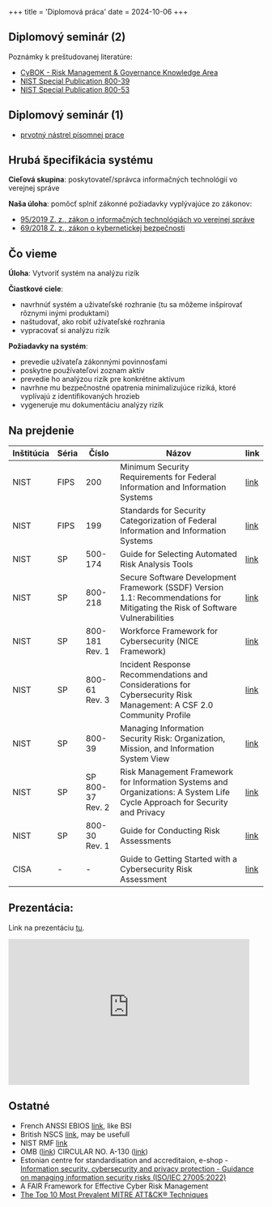 +++
title = 'Diplomová práca'
date = 2024-10-06
+++

## Diplomový seminár (2)

Poznámky k preštudovanej literatúre:

- [CyBOK - Risk Management & Governance Knowledge Area](</diplomova-praca/CyBOK - Risk Management & Governance Knowledge Area poznamky.pdf>)
- [NIST Special Publication 800-39](</diplomova-praca/NIST Special Publication 800-39 poznamky.pdf>)
- [NIST Special Publication 800-53](</diplomova-praca/NIST Special Publication 800-53 poznamky.pdf>)

## Diplomový seminár (1)

- [prvotný nástrel písomnej prace](/diplomova-praca/diplomova-praca-v0.1.pdf)



## Hrubá špecifikácia systému

**Cieľová skupina**: poskytovateľ/správca informačných technológií vo verejnej správe

**Naša úloha**: pomôcť splniť zákonné požiadavky vyplývajúce zo zákonov:

- [95/2019 Z. z., zákon o informačných technológiách vo verejnej správe](https://www.slov-lex.sk/pravne-predpisy/SK/ZZ/2019/95/)
- [69/2018 Z. z., zákon o kybernetickej bezpečnosti](https://www.slov-lex.sk/pravne-predpisy/SK/ZZ/2018/69/)

## Čo vieme

__Úloha__: Vytvoriť systém na analýzu rizík

__Čiastkové ciele__:

- navrhnúť systém a uživateľské rozhranie (tu sa môžeme inšpirovať rôznymi inými produktami)
- naštudovať, ako robiť užívateľské rozhrania
- vypracovať si analýzu rizík

__Požiadavky na systém__: 

- prevedie užívateľa zákonnými povinnosťami
- poskytne používateľovi zoznam aktív
- prevedie ho analýzou rizík pre konkrétne aktívum
- navrhne mu bezpečnostné opatrenia minimalizujúce riziká, ktoré vyplívajú z identifikovaných hrozieb
- vygeneruje mu dokumentáciu analýzy rizík

## Na prejdenie


|Inštitúcia|Séria|Číslo|Názov|link|
|-|-|-|-|-|
|NIST|FIPS|200|Minimum Security Requirements for Federal Information and Information Systems|[link](https://nvlpubs.nist.gov/nistpubs/FIPS/NIST.FIPS.200.pdf)|
|NIST|FIPS|199|Standards for Security Categorization of Federal Information and Information Systems| [link](https://nvlpubs.nist.gov/nistpubs/FIPS/NIST.FIPS.199.pdf)|
|NIST|SP|500-174|Guide for Selecting Automated Risk Analysis Tools|[link](https://nvlpubs.nist.gov/nistpubs/Legacy/SP/nistspecialpublication500-174.pdf)|
|NIST|SP|800-218|Secure Software Development Framework (SSDF) Version 1.1: Recommendations for Mitigating the Risk of Software Vulnerabilities|[link](https://nvlpubs.nist.gov/nistpubs/SpecialPublications/NIST.SP.800-218.pdf)|
|NIST|SP|800-181 Rev. 1|Workforce Framework for Cybersecurity (NICE Framework)|[link](https://nvlpubs.nist.gov/nistpubs/SpecialPublications/NIST.SP.800-181r1.pdf)|
|NIST|SP|800-61 Rev. 3|Incident Response Recommendations and Considerations for Cybersecurity Risk Management: A CSF 2.0 Community Profile|[link](https://nvlpubs.nist.gov/nistpubs/SpecialPublications/NIST.SP.800-61r3.ipd.pdf)|
|NIST|SP|800-39|Managing Information Security Risk: Organization, Mission, and Information System View|[link](https://nvlpubs.nist.gov/nistpubs/Legacy/SP/nistspecialpublication800-39.pdf)|
|NIST|SP|SP 800-37 Rev. 2|Risk Management Framework for Information Systems and Organizations: A System Life Cycle Approach for Security and Privacy|[link](https://nvlpubs.nist.gov/nistpubs/SpecialPublications/NIST.SP.800-37r2.pdf)|
|NIST|SP|800-30 Rev. 1|Guide for Conducting Risk Assessments|[link](https://nvlpubs.nist.gov/nistpubs/Legacy/SP/nistspecialpublication800-30r1.pdf)|
|CISA|-|-|Guide to Getting Started with a Cybersecurity Risk Assessment|[link](https://www.cisa.gov/sites/default/files/2024-09/24_0828_safecom_guide_getting_started_cybersecurity_assessment_2022_final_508C.pdf)|


## Prezentácia:

Link na prezentáciu [tu](https://liveuniba-my.sharepoint.com/:p:/g/personal/kica6_uniba_sk/EYVk25siillBnDxBtFq0a4ABQAdxUiM9JAa-gXzXTHM78A?e=ZARt1G).

<iframe src="https://liveuniba-my.sharepoint.com/personal/kica6_uniba_sk/_layouts/15/Doc.aspx?sourcedoc={9bdb6485-8a22-4159-9c3c-41b45ab46b80}&amp;action=embedview&amp;wdAr=1.7777777777777777" width="476px" height="288px" frameborder="0">Toto je vložený dokument (prezentácie) programu <a target="_blank" href="https://office.com">Microsoft Office</a>, ktorý používa aplikácia <a target="_blank" href="https://office.com/webapps">Office</a>.</iframe>

## Ostatné

- French ANSSI EBIOS [link](https://cyber.gouv.fr/en/publications/ebios-risk-manager-method), like BSI
- British NSCS [link](https://www.ncsc.gov.uk/cyberessentials/resources), may be usefull
- NIST RMF [link](https://csrc.nist.gov/Projects/risk-management/about-rmf)
- OMB ([link](https://obamawhitehouse.archives.gov/sites/default/files/omb/assets/omb/circulars/index.html)) CIRCULAR NO. A-130 ([link](https://obamawhitehouse.archives.gov/sites/default/files/omb/assets/omb/circulars/a130/a130trans4.html))
- Estonian centre for standardisation and accreditaion, e-shop - [Information security, cybersecurity and privacy protection - Guidance on managing information security risks (ISO/IEC 27005:2022)](https://www.evs.ee/en/evs-en-iso-iec-27005-2024)
- A FAIR Framework for Effective Cyber Risk Management
- [The Top 10 Most Prevalent MITRE ATT&CK® Techniques](https://picussecurity.com/hubfs/red-report-2025/Picus-RedReport-2025.pdf)
